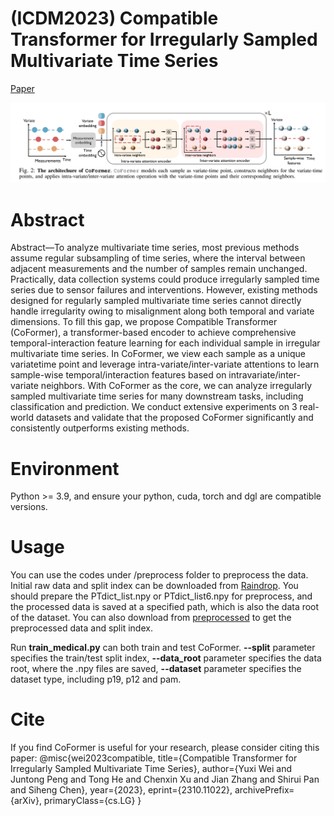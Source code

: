 # (ICDM2023) Compatible Transformer for Irregularly Sampled Multivariate Time Series

[Paper](https://arxiv.org/pdf/2310.11022v1.pdf)

![image](framework.png)
# Abstract 
Abstract—To analyze multivariate time series, most previous methods assume regular subsampling of time series, where the interval between adjacent measurements and the number of samples remain unchanged. Practically, data collection systems could produce irregularly sampled time series due to sensor failures and interventions. However, existing methods designed for regularly sampled multivariate time series cannot directly handle irregularity owing to misalignment along both temporal and variate dimensions. To fill this gap, we propose Compatible Transformer (CoFormer), a transformer-based encoder to achieve comprehensive temporal-interaction feature learning for each individual sample in irregular multivariate time series. In CoFormer, we view each sample as a unique variatetime point and leverage intra-variate/inter-variate attentions to learn sample-wise temporal/interaction features based on intravariate/inter-variate neighbors. With CoFormer as the core, we can analyze irregularly sampled multivariate time series for many downstream tasks, including classification and prediction. We conduct extensive experiments on 3 real-world datasets and validate that the proposed CoFormer significantly and consistently outperforms existing methods.

# Environment
Python >= 3.9, and ensure your python, cuda, torch and dgl are compatible versions.

# Usage
You can use the codes under /preprocess folder to preprocess the data. Initial raw data and split index can be downloaded from [Raindrop](https://github.com/mims-harvard/Raindrop/tree/892eb5734e84aa8d18476c6a8975b55b2f30e1d1). You should prepare the PTdict_list.npy or PTdict_list6.npy for preprocess, and the processed data is saved at a specified path, which is also the data root of the dataset. 
You can also download from [preprocessed](https://drive.google.com/drive/folders/1bJ-znPzoOtd54EpnldPqhd0zFTyySUbD?usp=drive_link) to get the preprocessed data and split index. 

Run __train_medical.py__ can both train and test CoFormer. __--split__ parameter specifies the train/test split index, __--data_root__ parameter specifies the data root, where the .npy files are saved, __--dataset__ parameter specifies the dataset type, including p19, p12 and pam.

# Cite
If you find CoFormer is useful for your research, please consider citing this paper:
@misc{wei2023compatible,
      title={Compatible Transformer for Irregularly Sampled Multivariate Time Series}, 
      author={Yuxi Wei and Juntong Peng and Tong He and Chenxin Xu and Jian Zhang and Shirui Pan and Siheng Chen},
      year={2023},
      eprint={2310.11022},
      archivePrefix={arXiv},
      primaryClass={cs.LG}
}
